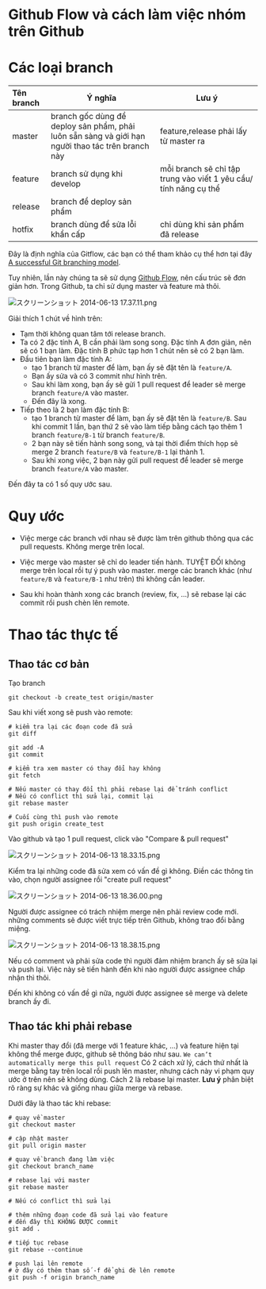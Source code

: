 Github Flow và cách làm việc nhóm trên Github
===



# Các loại branch

| Tên branch | Ý nghĩa |Lưu ý|
| :----------|-----|----|
|master |branch gốc dùng để deploy sản phẩm, phải luôn sẵn sàng và giới hạn người thao tác trên branch này |feature,release phải lấy từ master ra |
|feature |branch sử dụng khi develop |mỗi branch sẽ chỉ tập trung vào viết 1 yêu cầu/ tính năng cụ thể |
|release |branch để deploy sản phẩm | |
|hotfix|branch dùng để sửa lỗi khẩn cấp| chỉ dùng khi sản phẩm đã release |

Đây là định nghĩa của Gitflow, các bạn có thể tham khảo cụ thể hơn tại đây [A successful Git branching model](http://nvie.com/posts/a-successful-git-branching-model/).

Tuy nhiên, lần này chúng ta sẽ sử dụng [Github Flow](https://guides.github.com/introduction/flow/index.html), nên cấu trúc sẽ đơn giản hơn. Trong Github, ta chỉ sử dụng master và feature mà thôi. 

![スクリーンショット 2014-06-13 17.37.11.png](https://qiita-image-store.s3.amazonaws.com/0/14914/944ced26-dd08-b467-19d1-ff05e81f8dc6.png "スクリーンショット 2014-06-13 17.37.11.png")

Giải thích 1 chút về hình trên: 
- Tạm thời không quan tâm tới release branch.
- Ta có 2 đặc tính A, B cần phải làm song song. Đặc tính A đơn giản, nên sẽ có 1 bạn làm. Đặc tính B phức tạp hơn 1 chút nên sẽ có 2 bạn làm. 
- Đầu tiên bạn làm đặc tính A: 
    - tạo 1 branch từ master để làm, bạn ấy sẽ đặt tên là `feature/A`.
    - Bạn ấy sửa và có 3 commit như hình trên.
    - Sau khi làm xong, bạn ấy sẽ gửi 1 pull request để leader sẽ merge branch `feature/A` vào master.
    - Đến đây là xong.
- Tiếp theo là 2 bạn làm đặc tính B:
    - tạo 1 branch từ master để làm, bạn ấy sẽ đặt tên là `feature/B`. Sau khi commit 1 lần, bạn thứ 2 sẽ vào làm tiếp bằng cách tạo thêm 1 branch `feature/B-1` từ branch `feature/B`.
    - 2 bạn này sẽ tiến hành song song, và tại thời điểm thích họp sẽ merge 2 branch `feature/B` và `feature/B-1` lại thành 1.
    - Sau khi xong việc, 2 bạn này gửi pull request để leader sẽ merge branch `feature/A` vào master.

Đến đây ta có 1 số quy ước sau.

# Quy ước

* Việc merge các branch với nhau sẽ được làm trên github thông qua các pull requests. Không merge trên local.

* Việc merge vào master sẽ chỉ do leader tiến hành. TUYỆT ĐỐI không merge trên local rồi tự ý push vào master. merge các branch khác (như `feature/B` và `feature/B-1` như trên) thì không cần leader.

* Sau khi hoàn thành xong các branch (review, fix, ...) sẽ rebase lại các commit rồi push chèn lên remote.

# Thao tác thực tế

## Thao tác cơ bản
Tạo branch

```console
git checkout -b create_test origin/master
```

Sau khi viết xong sẽ push vào remote:

```console
# kiểm tra lại các đoạn code đã sửa
git diff

git add -A
git commit

# kiểm tra xem master có thay đổi hay không
git fetch

# Nếu master có thay đổi thì phải rebase lại để tránh conflict
# Nếu có conflict thì sửa lại, commit lại
git rebase master

# Cuối cùng thì push vào remote
git push origin create_test
```

Vào github và tạo 1 pull request, click vào "Compare & pull request"

![スクリーンショット 2014-06-13 18.33.15.png](https://qiita-image-store.s3.amazonaws.com/0/14914/1b6a3e6a-4f81-cd2b-b4d8-91ffd84303ae.png "スクリーンショット 2014-06-13 18.33.15.png")

Kiểm tra lại những code đã sửa xem có vấn đề gì không. Điền các thông tin vào, chọn người assignee rồi "create pull request"

![スクリーンショット 2014-06-13 18.36.00.png](https://qiita-image-store.s3.amazonaws.com/0/14914/510e9e60-1008-d438-f50d-c889ea348c31.png "スクリーンショット 2014-06-13 18.36.00.png")

Người được assignee có trách nhiệm merge nên phải review code mới. những comments sẽ được viết trực tiếp trên Github, không trao đổi bằng miệng.

![スクリーンショット 2014-06-13 18.38.15.png](https://qiita-image-store.s3.amazonaws.com/0/14914/73bae4d0-5514-ab9a-dcf1-22aafc85bcb4.png "スクリーンショット 2014-06-13 18.38.15.png")

Nếu có comment và phải sửa code thì người đảm nhiệm branch ấy sẽ sửa lại và push lại. Việc này sẽ tiến hành đến khi nào người được assignee chấp nhận thì thôi.

Đến khi không có vấn đề gì nữa, người được assignee sẽ merge và delete branch ấy đi.

## Thao tác khi phải rebase
Khi master thay đổi (đã merge với 1 feature khác, ...) và feature hiện tại không thể merge được, github sẽ thông báo như sau.
`We can’t automatically merge this pull request`
Có 2 cách xử lý, cách thứ nhất là merge bằng tay trên local rồi push lên master, nhưng cách này vi phạm quy ước ở trên nên sẽ không dùng. Cách 2 là rebase lại master.
**Lưu ý** phân biệt rõ ràng sự khác và giống nhau giữa merge và rebase.

Dưới đây là thao tác khi rebase:
```console
# quay về master
git checkout master

# cập nhật master
git pull origin master

# quay về branch đang làm việc
git checkout branch_name

# rebase lại với master
git rebase master

# Nếu có conflict thì sửa lại

# thêm những đoạn code đã sửa lại vào feature
# đến đây thì KHÔNG ĐƯỢC commit
git add .

# tiếp tục rebase
git rebase --continue

# push lại lên remote
# ở đây có thêm tham số -f để ghi đè lên remote
git push -f origin branch_name
```
